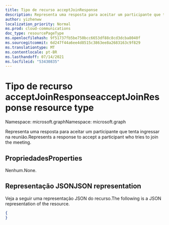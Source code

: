 ```yaml
---
title: Tipo de recurso acceptJoinResponse
description: Representa uma resposta para aceitar um participante que tenta ingressar na reunião.
author: yizhenww
localization_priority: Normal
ms.prod: cloud-communications
doc_type: resourcePageType
ms.openlocfilehash: 9f51737fb5be750bcc6653df88c8cd3dcba8040f
ms.sourcegitcommit: 6d247f44a6ee4d8515c3863ee8a2683163c9f829
ms.translationtype: MT
ms.contentlocale: pt-BR
ms.lasthandoff: 07/14/2021
ms.locfileid: "53430835"
---
```

# <a name="acceptjoinresponse-resource-type"></a><span data-ttu-id="d12ef-103">Tipo de recurso acceptJoinResponse</span><span class="sxs-lookup"><span data-stu-id="d12ef-103">acceptJoinResponse resource type</span></span>

<span data-ttu-id="d12ef-104">Namespace: microsoft.graph</span><span class="sxs-lookup"><span data-stu-id="d12ef-104">Namespace: microsoft.graph</span></span>

<span data-ttu-id="d12ef-105">Representa uma resposta para aceitar um participante que tenta ingressar na reunião.</span><span class="sxs-lookup"><span data-stu-id="d12ef-105">Represents a response to accept a participant who tries to join the meeting.</span></span>

## <a name="properties"></a><span data-ttu-id="d12ef-106">Propriedades</span><span class="sxs-lookup"><span data-stu-id="d12ef-106">Properties</span></span>

<span data-ttu-id="d12ef-107">Nenhum.</span><span class="sxs-lookup"><span data-stu-id="d12ef-107">None.</span></span>

## <a name="json-representation"></a><span data-ttu-id="d12ef-108">Representação JSON</span><span class="sxs-lookup"><span data-stu-id="d12ef-108">JSON representation</span></span>

<span data-ttu-id="d12ef-109">Veja a seguir uma representação JSON do recurso.</span><span class="sxs-lookup"><span data-stu-id="d12ef-109">The following is a JSON representation of the resource.</span></span>

<!-- {
  "blockType": "resource",
  "optionalProperties": [],
  "@odata.type": "microsoft.graph.acceptJoinResponse"
}-->
```json
{
}
```

<!-- uuid: 8fcb5dbc-d5aa-4681-8e31-b001d5168d79
2015-10-25 14:57:30 UTC -->
<!--
{
  "type": "#page.annotation",
  "description": "acceptJoinResponse resource",
  "keywords": "",
  "section": "documentation",
  "tocPath": "",
  "suppressions": []
}
-->
